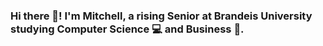 
### Hi there 👋! I'm Mitchell, a rising Senior at Brandeis University studying Computer Science 💻 and Business 👔.
